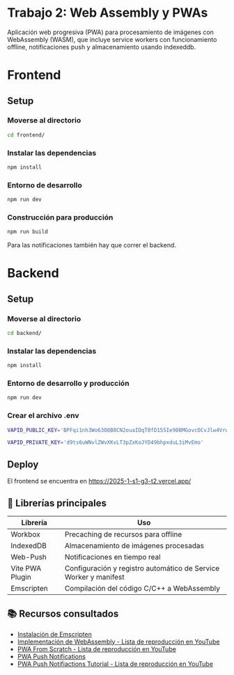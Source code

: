 # Trabajo 2: Web Assembly y PWAs

Aplicación web progresiva (PWA) para procesamiento de imágenes con WebAssembly (WASM), que incluye service workers con funcionamiento offline, notificaciones push y almacenamiento usando indexeddb.

# Frontend
## Setup
### Moverse al directorio
```sh
cd frontend/
```

### Instalar las dependencias
```sh
npm install
```

### Entorno de desarrollo
```sh
npm run dev
```

### Construcción para producción
```sh
npm run build
```
Para las notificaciones también hay que correr el backend.

# Backend
## Setup
### Moverse al directorio
```sh
cd backend/
```

### Instalar las dependencias
```sh
npm install
```

### Entorno de desarrollo y producción
```sh
npm run dev
```

### Crear el archivo .env
```sh
VAPID_PUBLIC_KEY='BPFqi1nh3Wo63O8B8CN2ouaIDqT0fD155Ie90BMGovcDCvJlw4Vrwi3LpgHBJadTro0eUHiIBkacZ4HU2jhVKKo'

VAPID_PRIVATE_KEY='d9ts6uWNvlZWvXKvLT3pZxKoJYD49bhpxduL3iMvEmo'
```
## Deploy
El frontend se encuentra en https://2025-1-s1-g3-t2.vercel.app/

## 🔧 Librerías principales

| Librería         | Uso                                                                 |
|------------------|---------------------------------------------------------------------|
| Workbox          | Precaching de recursos para offline                                 |
| IndexedDB        | Almacenamiento de imágenes procesadas                               |
| Web-Push         | Notificaciones en tiempo real                                       |
| Vite PWA Plugin  | Configuración y registro automático de Service Worker y manifest    |
| Emscripten       | Compilación del código C/C++ a WebAssembly                          |


## 📚 Recursos consultados

- [Instalación de Emscripten](https://emscripten.org/docs/getting_started/downloads.html)  
- [Implementación de WebAssembly - Lista de reproducción en YouTube](https://www.youtube.com/watch?v=_8T9T6MQ1fU&list=PLysLvOneEETPM_YbEyZcJ35_3pSdrj33O&index=1&ab_channel=MichaelGrieco)
- [PWA From Scratch - Lista de reproducción en YouTube](https://www.youtube.com/watch?v=sFsRylCQblw)
- [PWA Push Notifications](https://www.youtube.com/watch?v=N9zpRvFRmj8)
- [PWA Push Notifiactions Tutorial - Lista de reproducción en YouTube](https://www.youtube.com/watch?v=3bvWX7bgwV8)

